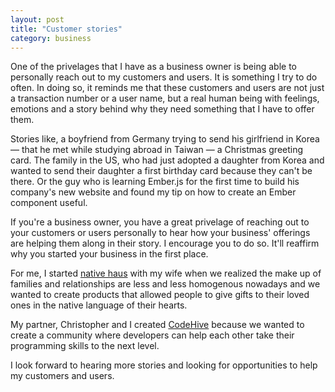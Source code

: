 ```yaml
---
layout: post
title: "Customer stories"
category: business
---
```


One of the privelages that I have as a business owner is being able to personally reach out to my customers and users. It is something I try to do often. In doing so, it reminds me that these customers and users are not just a transaction number or a user name, but a real human being with feelings, emotions and a story behind why they need something that I have to offer them.

Stories like, a boyfriend from Germany trying to send his girlfriend in Korea &mdash; that he met while studying abroad in Taiwan &mdash; a Christmas greeting card. The family in the US, who had just adopted a daughter from Korea and wanted to send their daughter a first birthday card because they can't be there. Or the guy who is learning Ember.js for the first time to build his company's new website and found my tip on how to create an Ember component useful.

If you're a business owner, you have a great privelage of reaching out to your customers or users personally to hear how your business' offerings are helping them along in their story. I encourage you to do so. It'll reaffirm why you started your business in the first place.

For me, I started [native haus](http://www.nativehaus.com/about/) with my wife when we realized the make up of families and relationships are less and less homogenous nowadays and we wanted to create products that allowed people to give gifts to their loved ones in the native language of their hearts.

My partner, Christopher and I created [CodeHive](https://www.codehive.io/about) because we wanted to create a community where developers can help each other take their programming skills to the next level.

I look forward to hearing more stories and looking for opportunities to help my customers and users.